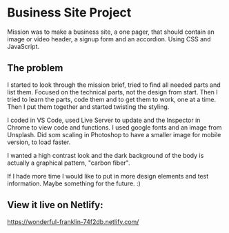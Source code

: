 # Business Site Project
Mission was to make a business site, a one pager, that should contain an image or video header, a signup form and an accordion. Using CSS and JavaScript.

## The problem

I started to look through the mission brief, tried to find all needed parts and list them. Focused on the technical parts, not the design from start. Then I tried to learn the parts, code them and to get them to work, one at a time.
Then I put them together and started twisting the styling. 

I coded in VS Code, used Live Server to update and the Inspector in Chrome to view code and functions. I used google fonts and an image from Unsplash. Did som scaling in Photoshop to have a smaller image for mobile version, to load faster.

I wanted a high contrast look and the dark background of the body is actually a graphical pattern, "carbon fiber". 

If I hade more time I would like to put in more design elements and test information. Maybe something for the future. :)

## View it live on Netlify:
https://wonderful-franklin-74f2db.netlify.com/


